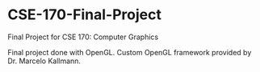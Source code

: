 # CSE-170-Final-Project
Final Project for CSE 170: Computer Graphics

Final project done with OpenGL. Custom OpenGL framework provided by Dr. Marcelo Kallmann.
